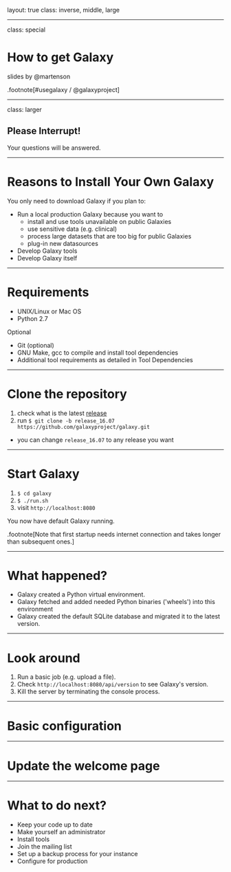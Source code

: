 layout: true
class: inverse, middle, large

---
class: special
# How to get Galaxy

slides by @martenson

.footnote[\#usegalaxy / @galaxyproject]

---
class: larger

## Please Interrupt!
Your questions will be answered.

---
# Reasons to Install Your Own Galaxy

You only need to download Galaxy if you plan to:

- Run a local production Galaxy because you want to
  - install and use tools unavailable on public Galaxies
  - use sensitive data (e.g. clinical)
  - process large datasets that are too big for public Galaxies
  - plug-in new datasources
- Develop Galaxy tools
- Develop Galaxy itself

---
# Requirements
- UNIX/Linux or Mac OS
- Python 2.7

Optional
  - Git (optional)
  - GNU Make, gcc to compile and install tool dependencies
  - Additional tool requirements as detailed in Tool Dependencies

---
# Clone the repository
1. check what is the latest [release](https://docs.galaxyproject.org/en/master/releases/index.html)
1. run `$ git clone -b release_16.07 https://github.com/galaxyproject/galaxy.git`
  - you can change `release_16.07` to any release you want

---
# Start Galaxy
1. `$ cd galaxy`
1. `$ ./run.sh`
1. visit `http://localhost:8080`

You now have default Galaxy running.

.footnote[Note that first startup needs internet connection and takes longer than subsequent ones.]

---
# What happened?

* Galaxy created a Python virtual environment.
* Galaxy fetched and added needed Python binaries ('wheels') into this environment
* Galaxy created the default SQLite database and migrated it to the latest version.

---
# Look around

1. Run a basic job (e.g. upload a file).
1. Check `http://localhost:8080/api/version` to see Galaxy's version.
1. Kill the server by terminating the console process.

---
# Basic configuration


---
# Update the welcome page

---
# What to do next?
- Keep your code up to date
- Make yourself an administrator
- Install tools
- Join the mailing list
- Set up a backup process for your instance
- Configure for production
